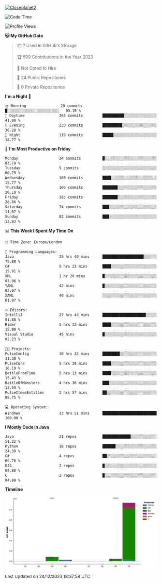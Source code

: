 [![Closeplanet2](https://github-readme-stats.vercel.app/api?username=Closeplanet2&show_icons=true&theme=tokyonight&count_private=true)]([https://github.com/Closeplanet2])

<!--START_SECTION:waka-->
![Code Time](http://img.shields.io/badge/Code%20Time-223%20hrs%2047%20mins-blue)

![Profile Views](http://img.shields.io/badge/Profile%20Views-18-blue)

**🐱 My GitHub Data** 

> 📦 ? Used in GitHub's Storage 
 > 
> 🏆 509 Contributions in the Year 2023
 > 
> 🚫 Not Opted to Hire
 > 
> 📜 24 Public Repositories 
 > 
> 🔑 0 Private Repositories 
 > 
**I'm a Night 🦉** 

```text
🌞 Morning                20 commits          █░░░░░░░░░░░░░░░░░░░░░░░░   03.15 % 
🌆 Daytime                265 commits         ██████████░░░░░░░░░░░░░░░   41.80 % 
🌃 Evening                230 commits         █████████░░░░░░░░░░░░░░░░   36.28 % 
🌙 Night                  119 commits         █████░░░░░░░░░░░░░░░░░░░░   18.77 % 
```
📅 **I'm Most Productive on Friday** 

```text
Monday                   24 commits          █░░░░░░░░░░░░░░░░░░░░░░░░   03.79 % 
Tuesday                  5 commits           ░░░░░░░░░░░░░░░░░░░░░░░░░   00.79 % 
Wednesday                100 commits         ████░░░░░░░░░░░░░░░░░░░░░   15.77 % 
Thursday                 166 commits         ███████░░░░░░░░░░░░░░░░░░   26.18 % 
Friday                   183 commits         ███████░░░░░░░░░░░░░░░░░░   28.86 % 
Saturday                 74 commits          ███░░░░░░░░░░░░░░░░░░░░░░   11.67 % 
Sunday                   82 commits          ███░░░░░░░░░░░░░░░░░░░░░░   12.93 % 
```


📊 **This Week I Spent My Time On** 

```text
🕑︎ Time Zone: Europe/London

💬 Programming Languages: 
Java                     25 hrs 40 mins      ███████████████████░░░░░░   75.80 % 
C#                       5 hrs 23 mins       ████░░░░░░░░░░░░░░░░░░░░░   15.91 % 
XML                      1 hr 20 mins        █░░░░░░░░░░░░░░░░░░░░░░░░   03.96 % 
YAML                     42 mins             █░░░░░░░░░░░░░░░░░░░░░░░░   02.07 % 
XAML                     40 mins             ░░░░░░░░░░░░░░░░░░░░░░░░░   01.97 % 

🔥 Editors: 
IntelliJ                 27 hrs 43 mins      ████████████████████░░░░░   81.88 % 
Rider                    5 hrs 22 mins       ████░░░░░░░░░░░░░░░░░░░░░   15.89 % 
Visual Studio            45 mins             █░░░░░░░░░░░░░░░░░░░░░░░░   02.23 % 

🐱‍💻 Projects: 
PulseConfig              10 hrs 35 mins      ████████░░░░░░░░░░░░░░░░░   31.30 % 
PulseCore                5 hrs 28 mins       ████░░░░░░░░░░░░░░░░░░░░░   16.19 % 
BattleFromTime           5 hrs 13 mins       ████░░░░░░░░░░░░░░░░░░░░░   15.43 % 
BattleOfMonsters         4 hrs 36 mins       ███░░░░░░░░░░░░░░░░░░░░░░   13.59 % 
PulseItemsEntities       2 hrs 57 mins       ██░░░░░░░░░░░░░░░░░░░░░░░   08.75 % 

💻 Operating System: 
Windows                  33 hrs 51 mins      █████████████████████████   100.00 % 
```

**I Mostly Code in Java** 

```text
Java                     21 repos            █████████████░░░░░░░░░░░░   51.22 % 
Python                   10 repos            ██████░░░░░░░░░░░░░░░░░░░   24.39 % 
C#                       4 repos             ██░░░░░░░░░░░░░░░░░░░░░░░   09.76 % 
EJS                      2 repos             █░░░░░░░░░░░░░░░░░░░░░░░░   04.88 % 
C                        2 repos             █░░░░░░░░░░░░░░░░░░░░░░░░   04.88 % 
```



**Timeline**

![Lines of Code chart](https://raw.githubusercontent.com/Closeplanet2/Closeplanet2/main/assets/bar_graph.png)


 Last Updated on 24/12/2023 18:37:58 UTC
<!--END_SECTION:waka-->
